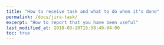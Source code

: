 ```yaml
---
title: "How to receive task and what to do when it's done"
permalink: /docs/jira-task/
excerpt: "How to report that you have been useful"
last_modified_at: 2018-03-20T15:58:49-04:00
toc: true
---
```

